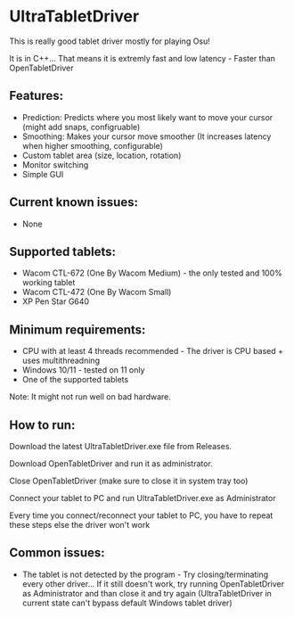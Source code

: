 # UltraTabletDriver
This is really good tablet driver mostly for playing Osu!

It is in C++... That means it is extremly fast and low latency - Faster than OpenTabletDriver

## Features:
- Prediction: Predicts where you most likely want to move your cursor (might add snaps, configruable)
- Smoothing: Makes your cursor move smoother (It increases latency when higher smoothing, configurable)
- Custom tablet area (size, location, rotation)
- Monitor switching
- Simple GUI


## Current known issues:
- None

## Supported tablets:
- Wacom CTL-672 (One By Wacom Medium) - the only tested and 100% working tablet
- Wacom CTL-472 (One By Wacom Small)
- XP Pen Star G640

## Minimum requirements:
- CPU with at least 4 threads recommended - The driver is CPU based + uses multithreadning
- Windows 10/11 - tested on 11 only
- One of the supported tablets

Note: It might not run well on bad hardware.

## How to run:
Download the latest UltraTabletDriver.exe file from Releases.

Download OpenTabletDriver and run it as administrator.

Close OpenTabletDriver (make sure to close it in system tray too)

Connect your tablet to PC and run UltraTabletDriver.exe as Administrator

Every time you connect/reconnect your tablet to PC, you have to repeat these steps else the driver won't work

## Common issues:
- The tablet is not detected by the program - Try closing/terminating every other driver... If it still doesn't work, try running OpenTabletDriver as Administrator and than close it and try again (UltraTabletDriver in current state can't bypass default Windows tablet driver)
